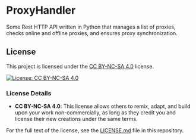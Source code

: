 # ProxyHandler
Some Rest HTTP API written in Python that manages a list of proxies, checks online and offline proxies, and ensures proxy synchronization.

## License

This project is licensed under the [CC BY-NC-SA 4.0](https://creativecommons.org/licenses/by-nc-sa/4.0/) license.

[![License: CC BY-NC-SA 4.0](https://img.shields.io/badge/License-CC%20BY--NC--SA%204.0-lightgrey.svg)](https://creativecommons.org/licenses/by-nc-sa/4.0/)

### License Details

- **CC BY-NC-SA 4.0**: This license allows others to remix, adapt, and build upon your work non-commercially, as long as they credit you and license their new creations under the same terms.

For the full text of the license, see the [LICENSE.md](LICENSE) file in this repository.
<!-- 
## Getting Started


## Contributing
 -->
